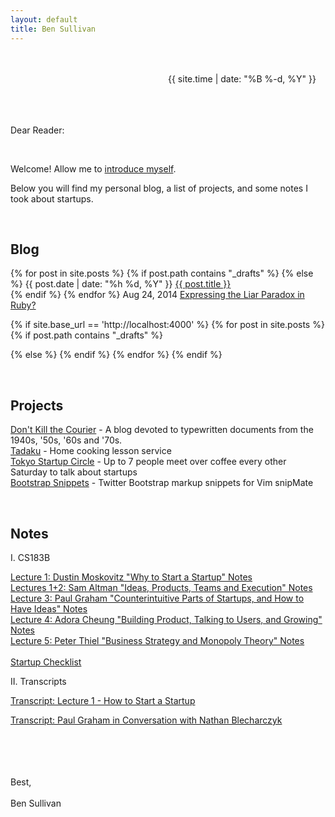 ```yaml
---
layout: default
title: Ben Sullivan
---
```


<br>
<br>

<div style="margin-left: 50%;">{{ site.time | date: "%B %-d, %Y" }}</div>

<br>
<br>
<br>

Dear Reader:

<br>

Welcome! Allow me to <a href="/about-me">introduce myself</a>.

Below you will find my personal blog, a list of projects, and some notes I took about startups.

<br>

## Blog

<p>
{% for post in site.posts %}
{% if post.path contains "_drafts" %}
{% else %}
<span style="white-space:nowrap">{{ post.date | date: "%h %d, %Y" }}</span> <a href="{{ post.url }}">{{ post.title }}</a>
<br>
{% endif %}
{% endfor %}
<span style="white-space:nowrap">Aug 24, 2014</span> <a href="/expressing-the-liar-paradox-in-ruby">Expressing the Liar Paradox in Ruby?</a>
</p>


{% if site.base_url == 'http://localhost:4000' %}
{% for post in site.posts %}
{% if post.path contains "_drafts" %}
<!-- ## <a href="{{ post.url }}" style="color:#f66">{{post.title}}</a> <span>{{ post.date | date: "%h %d, %Y" }}</span> -->
{% else %}
{% endif %}
{% endfor %}
{% endif %}

<br>

## Projects

<!-- a href="https://github.com/bonsaiben/algebra-anki" target="_blank">Algebra Anki</a> - <span>Algebra flashcards for spaced-repetition software Anki</span -->

<p>
<a href="http://dont-kill-the-courier.tumblr.com">Don't Kill the Courier</a> - A blog devoted to typewritten documents from the 1940s, '50s, '60s and '70s.<br>
<a href="https://www.tadaku.com" target="_blank">Tadaku</a> - <span>Home cooking lesson service</span><br>
<a href="https://tokyo-startup-circle.doorkeeper.jp/" target="_blank">Tokyo Startup Circle</a> - <span>Up to 7 people meet over coffee every other Saturday to talk about startups</span><br>
<a href="https://github.com/bonsaiben/bootstrap-snippets" target="_blank">Bootstrap Snippets</a> - <span>Twitter Bootstrap markup snippets for Vim snipMate</span><br>
</p>

<br>

## Notes

I. CS183B

<p>
<a href="/notes/cs183b-lecture-1-dustin-moskovitz-why-to-start-a-startup/">Lecture 1: Dustin Moskovitz "Why to Start a Startup" Notes</a><br>
<a href="/notes/sam-altman-ideas-products-teams-and-execution-highlights/">Lectures 1+2: Sam Altman "Ideas, Products, Teams and Execution" Notes</a><br>
<a href="/notes/cs183b-lecture-3-paul-graham-counterintuitive-parts-of-startups-and-how-to-have-ideas/">Lecture 3: Paul Graham "Counterintuitive Parts of Startups, and How to Have Ideas" Notes</a><br>
<a href="/notes/cs183b-lecture-4-adora-cheung-building-product-talking-to-users-and-growing/">Lecture 4: Adora Cheung "Building Product, Talking to Users, and Growing" Notes</a><br>
<a href="/notes/cs183b-lecture-5-peter-thiel-business-strategy-and-monopoly-theory/">Lecture 5: Peter Thiel "Business Strategy and Monopoly Theory" Notes</a><br>
<br>
<a href="/notes/startup-checklist/">Startup Checklist</a>
</p>

II. Transcripts

[Transcript: Lecture 1 - How to Start a Startup](/2014/09/25/transcript-lecture-1-how-to-start-a-startup/)

[Transcript: Paul Graham in Conversation with Nathan Blecharczyk](/transcript-paul-graham-in-conversation-with-nathan-blecharczyk)



<br><br><br><br>
Best,<br><br>
Ben Sullivan
